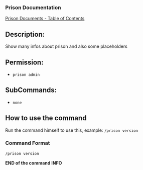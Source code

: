### Prison Documentation
[Prison Documents - Table of Contents](../prison_docs_000_toc.md)

## Description:

Show many infos about prison and also some placeholders

## Permission:

- `prison admin`

## SubCommands:

- `none`

## How to use the command

Run the command himself to use this, example: `/prison version`

### Command Format

`/prison version`

**END of the command INFO**